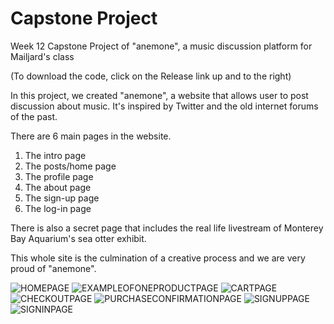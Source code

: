 # Capstone Project
Week 12 Capstone Project of "anemone", a music discussion platform for Mailjard's class
 
(To download the code, click on the Release link up and to the right)

In this project, we created "anemone", a website that allows user to post discussion about music. It's inspired by Twitter and the old internet forums of the past.

There are 6 main pages in the website.

1) The intro page
2) The posts/home page
3) The profile page
4) The about page
5) The sign-up page
6) The log-in page

There is also a secret page that includes the real life livestream of Monterey Bay Aquarium's sea otter exhibit.

This whole site is the culmination of a creative process and we are very proud of "anemone".

![HOMEPAGE](images/ds1.PNG)
![EXAMPLEOFONEPRODUCTPAGE](images/ds7.png)
![CARTPAGE](images/ds2.PNG)
![CHECKOUTPAGE](images/ds5.png)
![PURCHASECONFIRMATIONPAGE](images/ds6.png)
![SIGNUPPAGE](images/ds4.png)
![SIGNINPAGE](images/ds3.png)